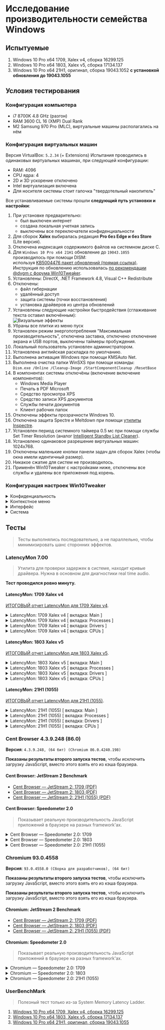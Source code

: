 # Исследование производительности семейства Windows

## Испытуемые

1. Windows 10 Pro x64 1709, Xalex v4, сборка 16299.125
2. Windows 10 Pro x64 1803, Xalex v5, сборка 17134.137
3. Windows 10 Pro x64 21H1, оригинал, сборка 19043.1052 **с установкой обновления до 19043.1055**

## Условия тестирования

### Конфигурация компьютера

* i7 8700K 4.8 GHz (разгон)
* RAM 3600 CL 16 (XMP) Dual Rank
* M2 Samsung 970 Pro (MLC), виртуальные машины располагались на нём

### Конфигурация виртуальных машин

Версия VirtualBox: `5.2.34` (+ Extensions)
Испытания проводились в одинаковых виртуальных машинах, при следующей конфигурации:

* RAM: 4096
* CPU ядра: 4
* 2D и 3D ускорение отключено
* Intel виртуализация включена
* Для носителя системы стоит галочка "твердотельный накопитель"

Все устанавливаемые системы прошли **следующий путь установки и настройки**:

1. При установке предварительно:
   * был выключен интернет
   * создана локальная учетная запись
   * выключены все переключатели конфиденциальности
2. Для сборок **Xalex** выбиралась редакция **Pro без Edge и без Store** (Lite версия).
3. Отключена индексация содержимого файлов на системном диске C.
4. Для `Windows 10 Pro x64 21H1` обновление до `19043.1055` производилось при помощи DISM:  
   используя [KB5004476 пакет обновлений (прямая ссылка)](http://download.windowsupdate.com/d/msdownload/update/software/updt/2021/06/windows10.0-kb5004476-x64_d921e030a0749cb41551bbfa9b53c35edbb1e763.msu).  
   Инструкция по обновлению использовалась [по рекомендации @dvgm с форума Win10Tweaker](https://win10tweaker.ru/forum/topic/%d1%81%d0%b0%d0%bc%d0%b0%d1%8f-%d0%b1%d1%8b%d1%81%d1%82%d1%80%d0%b0%d1%8f-windows-10?part=9#postid-32771).
5. Установлены: DirectX, .NET Framework 4.8, Visual C++ Redistribute
6. Отключены:  
   * файл гибернации
   * удалённый доступ
   * защита системы (точки восстановления)
   * установка драйверов из центра обновлений
7. Установлены следующие настройки быстродействия (сглаживание текста оставил включённым):  
   ![Визуальные эффекты](research/system_preferences.png)
8. Убраны все плитки из меню пуск
9. Установлен режим энергопотребления "Максимальная производительность", отключена заставка, отключено отключение экрана и USB портов, выключены таймеры пробуждения.
10. Локальный пользователь установлен администратором.
11. Установлена английская раскладка по умолчанию.
12. Выполнена активация Windows при помощи KMSAuto Net.
13. Выполнена очистка папки WinSXS при помощи команды:  
   `Dism.exe /Online /Cleanup-Image /StartComponentCleanup /ResetBase`
14. В компонентах системы отключёны (включение включение компонентов):
    * Windows Media Player
    * Печать в PDF Microsoft
    * Средство просмотра XPS
    * Средство записи XPS документов
    * Службы печати документов
    * Клиент рабочих папок
15. Отключены эффекты прозрачности Windows 10.
16. Отключена защита Spectre и Meltdown при помощи [утилиты Inspectre](https://www.grc.com/inspectre.htm).
17. Установлен период системного таймера 0.5 мс при помощи службы Set Timer Resolution (аналог [Intelligent Standby List Cleaner](https://www.wagnardsoft.com/content/intelligent-standby-list-cleaner-v1000-released)).
18. Установлено одинаковое разрешение виртуальных машин: 1024x768.
19. Отключены маленькие кнопки панели задач для сборок Xalex (чтобы окна имели идентичный размер).
20. Никакое сжатие для систем не производилось.
21. Применён Win10Tweaker с настройками ниже, отключены все службы и удалены все приложения под корень.

### Конфигурация настроек Win10Tweaker

<details>
  <summary>Конфиденциальность</summary>
  
  Применены все пункты.
</details>

<details>
  <summary>Контекстное меню</summary>
  
  ![Контекстное меню](research/wtt/02.png)
</details>

<details>
  <summary>Интерфейс</summary>
  
  ![Интерфейс](research/wtt/03.png)
</details>

<details>
  <summary>Система</summary>
  
  ![Система](research/wtt/04.png)
</details>

## Тесты

> Тесты выполнялись последовательно, а не параллельно, чтобы минимизировать шанс сторонних эффектов.

### LatencyMon 7.00

> Утилита для проверки задержек в системе, находит кривые драйвера. Нужна в основном для диагностики real time audio.  

**Тест проводился ровно минуту.**

#### LatencyMon: 1709 Xalex v4

[ИТОГОВЫЙ отчет LatencyMon для 1709 Xalex v4](research/benchmarks/latencymon/1709/README.md).  

<details>
  <summary>LatencyMon: 1709 Xalex v4 [ вкладка: Main ]</summary>
  
  ![LatencyMon: 1709 Xalex v4 \[ вкладка: Main \]](research/benchmarks/latencymon/1709/Main.png)
</details>

<details>
  <summary>LatencyMon: 1709 Xalex v4 [ вкладка: Processes ]</summary>
  
  ![LatencyMon: 1709 Xalex v4 \[ вкладка: Processes \]](research/benchmarks/latencymon/1709/Processes.png)
</details>

<details>
  <summary>LatencyMon: 1709 Xalex v4 [ вкладка: Drivers ]</summary>
  
  ![LatencyMon: 1709 Xalex v4 \[ вкладка: Drivers \]](research/benchmarks/latencymon/1709/Drivers.png)
</details>

<details>
  <summary>LatencyMon: 1709 Xalex v4 [ вкладка: CPUs ]</summary>
  
  ![LatencyMon: 1709 Xalex v4 \[ вкладка: CPUs \]](research/benchmarks/latencymon/1709/CPUs.png)
</details>

#### LatencyMon: 1803 Xalex v5

[ИТОГОВЫЙ отчет LatencyMon для 1803 Xalex v5](research/benchmarks/latencymon/1803/README.md).  

<details>
  <summary>LatencyMon: 1803 Xalex v5 [ вкладка: Main ]</summary>
  
  ![LatencyMon: 1803 Xalex v5 \[ вкладка: Main \]](research/benchmarks/latencymon/1803/Main.png)
</details>

<details>
  <summary>LatencyMon: 1803 Xalex v5 [ вкладка: Processes ]</summary>
  
  ![LatencyMon: 1803 Xalex v5 \[ вкладка: Processes \]](research/benchmarks/latencymon/1803/Processes.png)
</details>

<details>
  <summary>LatencyMon: 1803 Xalex v5 [ вкладка: Drivers ]</summary>
  
  ![LatencyMon: 1803 Xalex v5 \[ вкладка: Drivers \]](research/benchmarks/latencymon/1803/Drivers.png)
</details>

<details>
  <summary>LatencyMon: 1803 Xalex v5 [ вкладка: CPUs ]</summary>
  
  ![LatencyMon: 1803 Xalex v5 \[ вкладка: CPUs \]](research/benchmarks/latencymon/1803/CPUs.png)
</details>

#### LatencyMon: 21H1 (1055)

[ИТОГОВЫЙ отчет LatencyMon для 21H1 (1055)](research/benchmarks/latencymon/21H1/README.md).  

<details>
  <summary>LatencyMon: 21H1 (1055) [ вкладка: Main ]</summary>
  
  ![LatencyMon: 21H1 (1055) \[ вкладка: Main \]](research/benchmarks/latencymon/21H1/Main.png)
</details>

<details>
  <summary>LatencyMon: 21H1 (1055) [ вкладка: Processes ]</summary>
  
  ![LatencyMon: 21H1 (1055) \[ вкладка: Processes \]](research/benchmarks/latencymon/21H1/Processes.png)
</details>

<details>
  <summary>LatencyMon: 21H1 (1055) [ вкладка: Drivers ]</summary>
  
  ![LatencyMon: 21H1 (1055) \[ вкладка: Drivers \]](research/benchmarks/latencymon/21H1/Drivers.png)
</details>

<details>
  <summary>LatencyMon: 21H1 (1055) [ вкладка: CPUs ]</summary>
  
  ![LatencyMon: 21H1 (1055) \[ вкладка: CPUs \]](research/benchmarks/latencymon/21H1/CPUs.png)
</details>

### Cent Browser 4.3.9.248 (86.0)

**Версия**: `4.3.9.248, (64 бит) (Chromium 86.0.4240.198)`

**Показаны результаты второго запуска тестов**, чтобы исключить загрузку JavaScript, вместо этого взять его из кэша браузера.

#### Cent Browser: JetStream 2 Benchmark

* [Cent Browser — JetStream 2: 1709 (PDF)](research/benchmarks/centbrowser-4.3.9.248-chromium-86/jetstream2/jetstream2--centbrowser-4.3.9.248-chromium-86-windows-10-1709-xalex-v4.pdf)
* [Cent Browser — JetStream 2: 1803 (PDF)](research/benchmarks/centbrowser-4.3.9.248-chromium-86/jetstream2/jetstream2--centbrowser-4.3.9.248-chromium-86-windows-10-1803-xalex-v5.pdf)
* [Cent Browser — JetStream 2: 21H1 (1055) (PDF)](research/benchmarks/centbrowser-4.3.9.248-chromium-86/jetstream2/jetstream2--centbrowser-4.3.9.248-chromium-86-windows-10-21H1-1055.pdf)

#### Cent Browser: Speedometer 2.0

> Показывает реальную производительность JavaScript приложений в браузере на разных framework'ах.

<details>
  <summary>Cent Browser — Speedometer 2.0: 1709</summary>
  
  ![Cent Browser — Speedometer 2.0: 1709](research/benchmarks/centbrowser-4.3.9.248-chromium-86/speedometer20/speedometer20--centbrowser-4.3.9.248-chromium-86-windows-10-1709-xalex-v4.png)
</details>

<details>
  <summary>Cent Browser — Speedometer 2.0: 1803</summary>
  
  ![Cent Browser — Speedometer 2.0: 1803](research/benchmarks/centbrowser-4.3.9.248-chromium-86/speedometer20/speedometer20--centbrowser-4.3.9.248-chromium-86-windows-10-1803-xalex-v5.png)
</details>

<details>
  <summary>Cent Browser — Speedometer 2.0: 21H1 (1055)</summary>
  
  ![Cent Browser — Speedometer 2.0: 21H1 (1055)](research/benchmarks/centbrowser-4.3.9.248-chromium-86/speedometer20/speedometer20--centbrowser-4.3.9.248-chromium-86-windows-10-21H1-1055.png)
</details>

### Chromium 93.0.4558

**Версия**: `93.0.4558.0 (Сборка для разработчиков), (64 бит)`

**Показаны результаты второго запуска тестов**, чтобы исключить загрузку JavaScript, вместо этого взять его из кэша браузера.

**Показаны результаты второго запуска тестов**, чтобы исключить загрузку JavaScript, вместо этого взять его из кэша браузера.

#### Chromium: JetStream 2 Benchmark

* [Cent Browser — JetStream 2: 1709 (PDF)](research/benchmarks/chromium-93/jetstream2/jetstream2--chromium-93-windows-10-1709-xalex-v4.pdf)
* [Cent Browser — JetStream 2: 1803 (PDF)](research/benchmarks/chromium-93/jetstream2/jetstream2--chromium-93-windows-10-1803-xalex-v5.pdf)
* [Cent Browser — JetStream 2: 21H1 (1055) (PDF)](research/benchmarks/chromium-93/jetstream2/jetstream2--chromium-93-windows-10-21H1-1055.pdf)

#### Chromium: Speedometer 2.0

> Показывает реальную производительность JavaScript приложений в браузере на разных framework'ах.

<details>
  <summary>Chromium — Speedometer 2.0: 1709</summary>
  
  ![Chromium — Speedometer 2.0: 1709](research/benchmarks/chromium-93/speedometer20/speedometer20--chromium-93-windows-10-1709-xalex-v4.png)
</details>

<details>
  <summary>Chromium — Speedometer 2.0: 1803</summary>
  
  ![Chromium — Speedometer 2.0: 1803](research/benchmarks/chromium-93/speedometer20/speedometer20--chromium-93-windows-10-1803-xalex-v5.png)
</details>

<details>
  <summary>Chromium — Speedometer 2.0: 21H1 (1055)</summary>
  
  ![Chromium — Speedometer 2.0: 21H1 (1055)](research/benchmarks/chromium-93/speedometer20/speedometer20--chromium-93-windows-10-21H1-1055.png)
</details>

### UserBenchMark

> Полезный тест только из-за System Memory Latency Ladder.

1. [Windows 10 Pro x64 1709, Xalex v4, сборка 16299.125](https://www.userbenchmark.com/UserRun/44249123)
2. [Windows 10 Pro x64 1803, Xalex v5, сборка 17134.137](https://www.userbenchmark.com/UserRun/44249239)
3. [Windows 10 Pro x64 21H1, оригинал, сборка 19043.1055](https://www.userbenchmark.com/UserRun/44249324)
